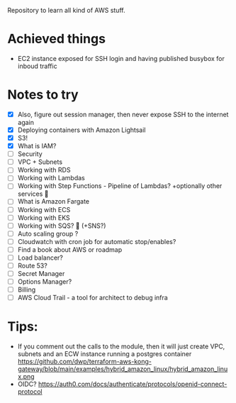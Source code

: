 Repository to learn all kind of AWS stuff.

# Achieved things

- EC2 instance exposed for SSH login and having published busybox for inboud traffic

# Notes to try

- [X] Also, figure out session manager, then never expose SSH to the internet again
- [x] Deploying containers with Amazon Lightsail
- [X] S3!
- [X] What is IAM?
- [ ] Security
- [ ] VPC + Subnets
- [ ] Working with RDS
- [ ] Working with Lambdas
- [ ] Working with Step Functions - Pipeline of Lambdas? +optionally other services 🤔
- [ ] What is Amazon Fargate
- [ ] Working with ECS
- [ ] Working with EKS
- [ ] Working with SQS? 🤔 (+SNS?)
- [ ] Auto scaling group ?
- [ ] Cloudwatch with cron job for automatic stop/enables?
- [ ] Find a book about AWS or roadmap
- [ ] Load balancer?
- [ ] Route 53?
- [ ] Secret Manager
- [ ] Options Manager?
- [ ] Billing
- [ ] AWS Cloud Trail - a tool for architect to debug infra

# Tips:

- If you comment out the calls to the module, then it will just create VPC, subnets and an ECW instance running a postgres container
  https://github.com/dwp/terraform-aws-kong-gateway/blob/main/examples/hybrid_amazon_linux/hybrid_amazon_linux.png
- OIDC? https://auth0.com/docs/authenticate/protocols/openid-connect-protocol
